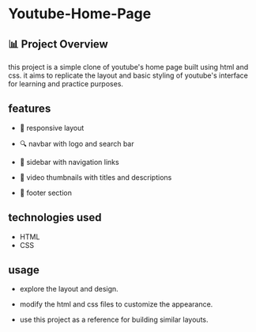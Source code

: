 # Youtube-Home-Page
## 📊 Project Overview
this project is a simple clone of youtube's home page built using html and css. it aims to replicate the layout and basic styling of youtube's interface for learning and practice purposes.

## features

- 📱 responsive layout

- 🔍 navbar with logo and search bar

- 📂 sidebar with navigation links

- 🎥 video thumbnails with titles and descriptions

- 📌 footer section

## technologies used
- HTML
- CSS

## usage

- explore the layout and design.

- modify the html and css files to customize the appearance.

- use this project as a reference for building similar layouts.
